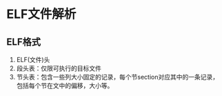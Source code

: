 # ELF文件解析

## ELF格式

1. ELF(文件)头
2. 段头表：仅限可执行的目标文件
3. 节头表：包含一些列大小固定的记录，每个节section对应其中的一条记录，包括每个节在文中的偏移，大小等。 

